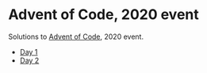Advent of Code, 2020 event
==========================

Solutions to [Advent of Code](https://adventofcode.com/2020), 2020 event.

* [Day 1](day-1-report-repair)
* [Day 2](day-2-password-philosophy)


